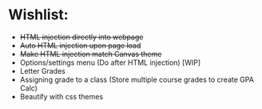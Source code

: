 # Wishlist:
- ~~HTML injection directly into webpage~~
- ~~Auto HTML injection upon page load~~
- ~~Make HTML injection match Canvas theme~~
- Options/settings menu (Do after HTML injection) [WIP]
- Letter Grades
- Assigning grade to a class (Store multiple course grades to create GPA Calc)
- Beautify with css themes
